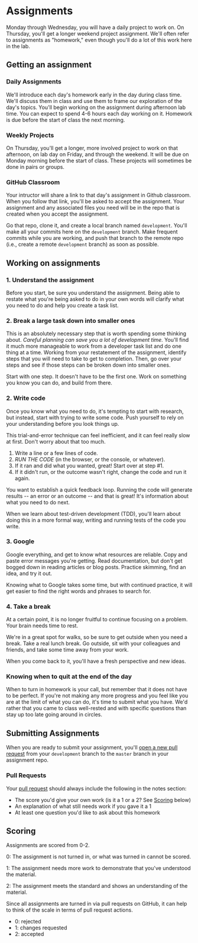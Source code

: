 # Assignments

Monday through Wednesday, you will have a daily project to work on. On Thursday, you'll get a longer weekend project assignment. We'll often refer to assignments as "homework," even though you'll do a lot of this work here in the lab.

## Getting an assignment

### Daily Assignments

We'll introduce each day's homework early in the day during class time. We'll discuss them in class and use them to frame our exploration of the day's topics. You'll begin working on the assignment during afternoon lab time. You can expect to spend 4-6 hours each day working on it. Homework is due before the start of class the next morning.

### Weekly Projects

On Thursday, you'll get a longer, more involved project to work on that afternoon, on lab day on Friday, and through the weekend. It will be due on Monday morning before the start of class. These projects will sometimes be done in pairs or groups.

### GitHub Classroom

Your intructor will share a link to that day's assignment in Github classroom. When you follow that link, you'll be asked to accept the assignment. Your assignment and any associated files you need will be in the repo that is created when you accept the assignment.

Go that repo, clone it, and create a local branch named `development`. You'll make all your commits here on the `development` branch. Make frequent commits while you are working, and push that branch to the remote repo (i.e., create a remote `development` branch) as soon as possible.
## Working on assignments
### 1. Understand the assignment

Before you start, be sure you understand the assignment. Being able to restate what you're being asked to do in your own words will clarify what you need to do and help you create a task list.

### 2. Break a large task down into smaller ones

This is an absolutely necessary step that is worth spending some thinking about. _Careful planning can save you a lot of development time._ You'll find it much more manageable to work from a developer task list and do one thing at a time. Working from your restatement of the assignment, identify steps that you will need to take to get to completion. Then, go over your steps and see if those steps can be broken down into smaller ones.

Start with one step. It doesn't have to be the first one. Work on something you know you can do, and build from there.

### 2. Write code

Once you know what you need to do, it's tempting to start with research, but instead, start with trying to write some code. Push yourself to rely on your understanding before you look things up.

This trial-and-error technique can feel inefficient, and it can feel really slow at first. Don't worry about that too much.

1. Write a line or a few lines of code.
2. _RUN THE CODE_ (in the browser, or the console, or whatever).
3. If it ran and did what you wanted, great! Start over at step #1.
4. If it didn't run, or the outcome wasn't right, change the code and run it again.

You want to establish a quick feedback loop. Running the code will generate results -- an error or an outcome -- and that is great! It's information about what you need to do next.

When we learn about test-driven development (TDD), you'll learn about doing this in a more formal way, writing and running tests of the code you write.

### 3. Google

Google everything, and get to know what resources are reliable. Copy and paste error messages you're getting. Read documentation, but don't get bogged down in reading articles or blog posts. Practice skimming, find an idea, and try it out.

Knowing what to Google takes some time, but with continued practice, it will get easier to find the right words and phrases to search for.

### 4. Take a break

At a certain point, it is no longer fruitful to continue focusing on a problem. Your brain needs time to rest.

We're in a great spot for walks, so be sure to get outside when you need a break. Take a real lunch break. Go outside, sit with your colleagues and friends, and take some time away from your work.

When you come back to it, you'll have a fresh perspective and new ideas.

### Knowing when to quit at the end of the day

When to turn in homework is your call, but remember that it does not have to be perfect. If you're not making any more progress and you feel like you are at the limit of what you can do, it's time to submit what you have. We'd rather that you came to class well-rested and with specific questions than stay up too late going around in circles.
## Submitting Assignments

When you are ready to submit your assignment, you'll [open a new pull request](https://help.github.com/articles/creating-a-pull-request/) from your `development` branch to the `master` branch in your assignment repo.

### Pull Requests

Your [pull request](https://help.github.com/articles/about-pull-requests/) should always include the following in the notes section:

- The score you'd give your own work (is it a 1 or a 2? See [Scoring](#Scoring) below)
- An explanation of what still needs work if you gave it a 1
- At least one question you'd like to ask about this homework

## Scoring

Assignments are scored from 0-2.

0: The assignment is not turned in, or what was turned in cannot be scored.

1: The assignment needs more work to demonstrate that you've understood the material.

2: The assignment meets the standard and shows an understanding of the material.

Since all assignments are turned in via pull requests on GitHub, it can help to think of the scale in terms of pull request actions.

- 0: rejected
- 1: changes requested
- 2: accepted